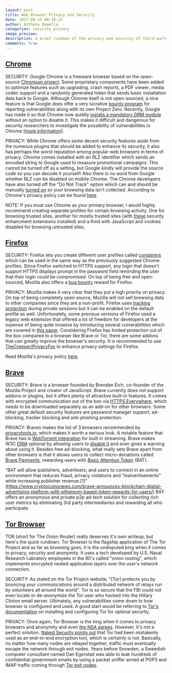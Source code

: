 ```yaml
---
layout: post
title: Web Browser Privacy and Security
date: 2017-09-15 00:18:23
author: Anthony Ramella
categories: security privacy
image_preview:
description: A brief rundown of the privacy and security of third-party browsers. Some solutions are offered and many links are provided.
comments: true
---
```


## [Chrome](https://www.google.com/chrome/index.html)

SECURITY: Google Chrome is a freeware browser based on the open-source [Chromium project](http://www.chromium.org/Home). Some proprietary components have been added to optimize features such as upgrading, crash reports, a PDF viewer, media codec support and a randomly generated token that sends basic installation data back to Google. Although Chrome itself is not open-sourced, a nice feature is that Google does offer a very lucrative [bounty program](https://www.google.com/about/appsecurity/chrome-rewards/) for reporting vulnerabilities along with its own Project Zero. Recently, Google has made it so that Chrome now quietly [installs a mandatory DRM module](https://boingboing.net/2017/01/30/google-quietly-makes-optiona.html) without an option to disable it. This makes it difficult and dangerous for security researchers to investigate the possibility of vulnerabilities in Chrome [[more information]](https://bugs.chromium.org/p/chromium/issues/detail?id=686430). 

PRIVACY: While Chrome offers some decent security features aside from the numeous plugins that should be added to enhance its security, it also has perhaps the worst reputation among popular web browsers in terms of privacy. Chrome comes installed with an RLZ identifier which sends an encoded string to Google used to measure promotional campaigns. This cannot be turned off as a setting, but Google kindly will provide the source code so you can decode it yourself! Also there is no word from Google whether RLZ can be disabled on mobile Chrome. The Chrome developers have also turned off the "Do Not Track" option which can and should be manually [turned on](https://support.google.com/chrome/answer/2790761) so your browsing data isn't collected. According to Chrome's privacy policy can be found [here](https://www.google.com/chrome/browser/privacy/index.html).

NOTE: If you must use Chrome as your primary browser, I would highly recommend creating separate profiles for certain browsing activity. One for browsing trusted sites, another for mostly trusted sites (with [these](https://www.superantispyware.com/blog/2017/05/10/our-top-5-google-chrome-extension-picks-for-better-web-security/) security enhancment extensions installed) and a third with JavaScript and cookies disabled for browsing untrusted sites.


## [Firefox](https://www.mozilla.org/en-US/firefox/new/)

SECURITY: Firefox lets you create different user profiles called [containers](https://testpilot.firefox.com/experiments/containers) which can be used in the same way as the previously suggested Chrome profiles. Since Firefox switched to HTTPS support, any login that doesn't support HTTPS displays prompt in the password field reminding the user that their login could be compromised. On top of being free and open-sourced, Mozilla also offers a [bug bounty](https://www.mozilla.org/en-US/security/bug-bounty/) reward for Firefox. 

PRIVACY: Mozilla makes it very clear that they put a high priority on privacy. On top of being completely open source, Mozilla will not sell browsing data to other companies since they are a non-profit. Firefox uses [tracking protection](https://developer.mozilla.org/en-US/Firefox/Privacy/Tracking_Protection) during private sessions but it can be enabled on the default profile as well. Unfortunately, some previous versions of Firefox used a legacy web extension that offered a lot of freedom for developers at the expense of being quite invasive by introducing several vulnerabilities which are covered in [this paper](https://www.exploit-db.com/docs/24541.pdf). Considering Firefox has limited protection out of the box compared to a browser like Brave or Tor, there are some addons that can greatly improve the browser's security. It is recommended to use [TheCreeper/PrivacyFox](https://github.com/TheCreeper/PrivacyFox) to enhance privacy settings for Firefox.

Read Mozilla's privacy policy [here](https://www.mozilla.org/en-US/privacy/firefox/).


## [Brave](https://www.brave.com/download/)

SECURITY: Brave is a browser founded by Brendan Eich, co-founder of the Mozilla Project and creator of JavaScript. Brave currently does not support addons or plugins, but it offers plenty of attractive built-in features. It comes with encrypted communication out of the box via [HTTPS Everywhere](https://www.eff.org/https-everywhere), which needs to be downloaded separately as an add-on for other browsers. Some other great default security features are password manager support, ad-blocking, tracker blocking and anti-phishing protection.

PRIVACY: Braves makes the list of 3 browsers recommended by [privacytools.io](https://www.privacytools.io/#browser), which makes it worth a serious look. A notable feature that Brave has is [WebTorrent integration](https://torrentfreak.com/brave-a-privacy-focused-browser-with-built-in-torrent-streaming-170219/) for built in streaming. Brave makes W3C [DRM](https://en.wikipedia.org/wiki/Digital_rights_management) optional by allowing users to [disable it](https://news.ycombinator.com/item?id=13519006) and even gives a warning about using it. Besides free ad-blocking, what really sets Brave apart from other browsers is that it allows users to collect micro-donations called [Brave Payments](https://brave.com/faq/#brave-payments), rewarding users with [Basic Attention Token](https://basicattentiontoken.org/) (BAT).

"BAT will allow publishers, advertisers, and users to connect in an online environment that reduces fraud, privacy violations and “malvertisements” while increasing publisher revenue.[1]"(https://www.cryptocoinsnews.com/brave-announces-blockchain-digital-advertising-platform-with-ethereum-based-token-rewards-for-users/) BAT offers an anonymous and private p2p ad-tech solution for collecting rich user metrics by eliminating 3rd party intermediaries and rewarding all who participate.


## [Tor Browser](https://www.torproject.org/projects/torbrowser.html)

TOR (short for The Onion Router) really deserves it's own writeup, but here's the quick rundown. Tor Browser is the flagship application of The Tor Project and as far as browsing goes, it is the undisputed king when it comes to privacy, security and anonymity. It uses a tech developed by U.S. Naval Research Labratory employees in the 90's called "onion routing", which implements encrypted nested application layers over the user's network connection.

SECURITY: As stated on the Tor Project website, "[Tor] protects you by bouncing your communications around a distributed network of relays run by volunteers all around the world". Tor is so secure that the FBI could not even locate or de-anonymize the Tor user who hacked into the Hillary Clinton email server. Ultimately, any vulnerabilities come down to how browser is configured and used. A good start would be referring to [Tor's documentation](https://www.torproject.org/docs/documentation.html.en) on installing and configuring Tor for optimal security.

PRIVACY: Once again, Tor Browser is the king when it comes to privacy browsers and anonymity and even [the NSA agrees](https://www.theguardian.com/world/2013/oct/04/nsa-gchq-attack-tor-network-encryption). However, it's not a perfect solution. [Naked Security points out](https://nakedsecurity.sophos.com/2015/06/25/can-you-trust-tors-exit-nodes/) that Tor had been mistakenly used as an end-to-end encryption tool, which is certainly is not. Basically, no matter how many nodes are relayed together, traffic must eventually escape the network through exit nodes. Years before Snowden, a Sweedish computer consultant named Dan Egerstad was able to leak hundreds of confidential government emails by using a packet sniffer aimed at POP3 and IMAP traffic coming through [Tor exit nodes](http://www.zdnet.com/article/sensitive-government-e-mails-leak-through-tor-exit-nodes/).
